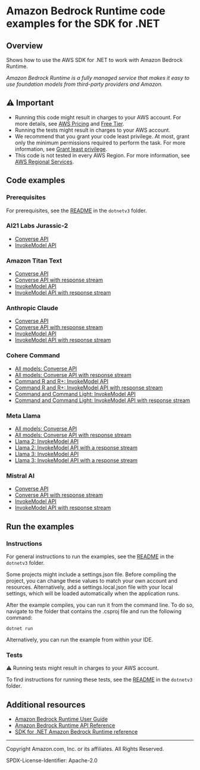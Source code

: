 # Amazon Bedrock Runtime code examples for the SDK for .NET

## Overview

Shows how to use the AWS SDK for .NET to work with Amazon Bedrock Runtime.

<!--custom.overview.start-->
<!--custom.overview.end-->

_Amazon Bedrock Runtime is a fully managed service that makes it easy to use foundation models from third-party
providers and Amazon._

## ⚠ Important

* Running this code might result in charges to your AWS account. For more details,
  see [AWS Pricing](https://aws.amazon.com/pricing/) and [Free Tier](https://aws.amazon.com/free/).
* Running the tests might result in charges to your AWS account.
* We recommend that you grant your code least privilege. At most, grant only the minimum permissions required to perform
  the task. For more information,
  see [Grant least privilege](https://docs.aws.amazon.com/IAM/latest/UserGuide/best-practices.html#grant-least-privilege).
* This code is not tested in every AWS Region. For more information,
  see [AWS Regional Services](https://aws.amazon.com/about-aws/global-infrastructure/regional-product-services).

<!--custom.important.start-->
<!--custom.important.end-->

## Code examples

### Prerequisites

For prerequisites, see the [README](../README.md#Prerequisites) in the `dotnetv3` folder.


<!--custom.prerequisites.start-->
<!--custom.prerequisites.end-->

### AI21 Labs Jurassic-2

- [Converse API](Models/Ai21LabsJurassic2/Converse/Converse.csx#L4)
- [InvokeModel API](Models/Ai21LabsJurassic2/InvokeModel/InvokeModel.csx#L4)

### Amazon Titan Text

- [Converse API](Models/AmazonTitanText/Converse/Converse.csx#L4)
- [Converse API with response stream](Models/AmazonTitanText/ConverseStream/ConverseStream.csx#L4)
- [InvokeModel API](Models/AmazonTitanText/InvokeModel/InvokeModel.csx#L4)
- [InvokeModel API with response stream](Models/AmazonTitanText/InvokeModelWithResponseStream/InvokeModelWithResponseStream.csx#L4)

### Anthropic Claude

- [Converse API](Models/AnthropicClaude/Converse/Converse.csx#L4)
- [Converse API with response stream](Models/AnthropicClaude/ConverseStream/ConverseStream.csx#L4)
- [InvokeModel API](Models/AnthropicClaude/InvokeModel/InvokeModel.csx#L4)
- [InvokeModel API with response stream](Models/AnthropicClaude/InvokeModelWithResponseStream/InvokeModelWithResponseStream.csx#L4)

### Cohere Command

- [All models: Converse API](Models/CohereCommand/Converse/Converse.csx#L4)
- [All models: Converse API with response stream](Models/CohereCommand/ConverseStream/ConverseStream.csx#L4)
- [Command R and R+: InvokeModel API](Models/CohereCommand/Command_R_InvokeModel/InvokeModel.csx#L4)
- [Command R and R+: InvokeModel API with response stream](Models/CohereCommand/Command_R_InvokeModelWithResponseStream/InvokeModelWithResponseStream.csx#L4)
- [Command and Command Light: InvokeModel API](Models/CohereCommand/Command_InvokeModel/InvokeModel.csx#L4)
- [Command and Command Light: InvokeModel API with response stream](Models/CohereCommand/Command_InvokeModelWithResponseStream/InvokeModelWithResponseStream.csx#L4)

### Meta Llama

- [All models: Converse API](Models/MetaLlama/Converse/Converse.csx#L4)
- [All models: Converse API with response stream](Models/MetaLlama/ConverseStream/ConverseStream.csx#L4)
- [Llama 2: InvokeModel API](Models/MetaLlama/Llama2_InvokeModel/InvokeModel.csx#L4)
- [Llama 2: InvokeModel API with a response stream](Models/MetaLlama/Llama2_InvokeModelWithResponseStream/InvokeModelWithResponseStream.csx#L4)
- [Llama 3: InvokeModel API](Models/MetaLlama/Llama3_InvokeModel/InvokeModel.csx#L4)
- [Llama 3: InvokeModel API with a response stream](Models/MetaLlama/Llama3_InvokeModelWithResponseStream/InvokeModelWithResponseStream.csx#L4)

### Mistral AI

- [Converse API](Models/Mistral/Converse/Converse.csx#L4)
- [Converse API with response stream](Models/Mistral/ConverseStream/ConverseStream.csx#L4)
- [InvokeModel API](Models/Mistral/InvokeModel/InvokeModel.csx#L4)
- [InvokeModel API with response stream](Models/Mistral/InvokeModelWithResponseStream/InvokeModelWithResponseStream.csx#L4)

<!--custom.examples.start-->
<!--custom.examples.end-->

## Run the examples

### Instructions

For general instructions to run the examples, see the
[README](../README.md#building-and-running-the-code-examples) in the `dotnetv3` folder.

Some projects might include a settings.json file. Before compiling the project,
you can change these values to match your own account and resources. Alternatively,
add a settings.local.json file with your local settings, which will be loaded automatically
when the application runs.

After the example compiles, you can run it from the command line. To do so, navigate to
the folder that contains the .csproj file and run the following command:

```
dotnet run
```

Alternatively, you can run the example from within your IDE.


<!--custom.instructions.start-->
<!--custom.instructions.end-->

### Tests

⚠ Running tests might result in charges to your AWS account.

To find instructions for running these tests, see the [README](../README.md#Tests)
in the `dotnetv3` folder.



<!--custom.tests.start-->
<!--custom.tests.end-->

## Additional resources

- [Amazon Bedrock Runtime User Guide](https://docs.aws.amazon.com/bedrock/latest/userguide/what-is-bedrock.html)
- [Amazon Bedrock Runtime API Reference](https://docs.aws.amazon.com/bedrock/latest/APIReference/welcome.html)
- [SDK for .NET Amazon Bedrock Runtime reference](https://docs.aws.amazon.com/sdkfornet/v3/apidocs/items/Bedrock-runtime/NBedrock-runtime.html)

<!--custom.resources.start-->
<!--custom.resources.end-->

---

Copyright Amazon.com, Inc. or its affiliates. All Rights Reserved.

SPDX-License-Identifier: Apache-2.0